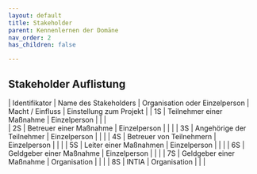 ```yaml
---
layout: default
title: Stakeholder
parent: Kennenlernen der Domäne
nav_order: 2
has_children: false

---
```



## Stakeholder Auflistung 

| Identifikator | Name des Stakeholders     | Organisation oder Einzelperson    | Macht / Einfluss  | Einstellung zum Projekt   | 
| 1S            | Teilnehmer einer Maßnahme | Einzelperson                      |                   |                           |                     
| 2S            | Betreuer einer Maßnahme	| Einzelperson                      |                   |                           |
| 3S            | Angehörige der Teilnehmer | Einzelperson                      |                   |                           |
| 4S            | Betreuer von Teilnehmern	| Einzelperson                      |                   |                           |
| 5S            | Leiter einer Maßnahmen	| Einzelperson                      |                   |                           |
| 6S            | Geldgeber einer Maßnahme	| Einzelperson                      |                   |                           |
| 7S            | Geldgeber einer Maßnahme	| Organisation                      |                   |                           |
| 8S            | INTIA	                    | Organisation                      |                   |                           |
